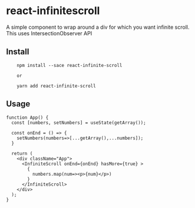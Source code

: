 # react-infinitescroll
A simple component to wrap around a div for which you want infinite scroll. This uses IntersectionObserver API

## Install
```
    npm install --sace react-infinite-scroll

    or

    yarn add react-infinite-scroll
```

## Usage
```
function App() {
  const [numbers, setNumbers] = useState(getArray());

  const onEnd = () => {
    setNumbers(numbers=>[...getArray(),...numbers]);
  }

  return (
    <div className="App">
      <InfiniteScroll onEnd={onEnd} hasMore={true} >
        {
          numbers.map(num=><p>{num}</p>)
        }
      </InfiniteScroll>
    </div>
  );
}
```
